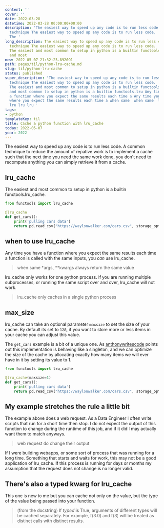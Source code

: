 ```yaml
---
content: ''
cover: ''
date: 2022-03-28
datetime: 2022-03-28 00:00:00+00:00
description: 'The easiest way to speed up any code is to run less code.  A common
  technique The easiest way to speed up any code is to run less code.  A common technique
  The '
long_description: The easiest way to speed up any code is to run less code.  A common
  technique The easiest way to speed up any code is to run less code.  A common technique
  The easiest and most common to setup in python is a builtin functools.lru The easiest
  and most
now: 2022-05-07 21:32:25.892091
path: pages/til/python-lru-cache.md
slug: til/python-lru-cache
status: published
super_description: 'The easiest way to speed up any code is to run less code.  A common
  technique The easiest way to speed up any code is to run less code.  A common technique
  The easiest and most common to setup in python is a builtin functools.lru The easiest
  and most common to setup in python is a builtin functools.lru Any time you have
  a function where you expect the same results each time a Any time you have a function
  where you expect the same results each time a when same  when same  lru lru lru
  lru lru lru '
tags:
- python
templateKey: til
title: Cache a python function with lru_cache
today: 2022-05-07
year: 2022
---
```


The easiest way to speed up any code is to run less code.  A common technique
to reduce the amount of repative work is to implement a cache such that the
next time you need the same work done, you don't need to recompute anything you
can simply retrieve it from a cache.

## lru_cache

The easiest and most common to setup in python is a builtin functools.lru_cache.

```python
from functools import lru_cache

@lru_cache
def get_cars():
    print('pulling cars data')
    return pd.read_csv("https://waylonwalker.com/cars.csv", storage_options = {'User-Agent': 'Mozilla/5.0'})
```

## when to use lru_cache

Any time you have a function where you expect the same results each time a
function is called with the same inputs, you _can_ use lru_cache.

> when same *args, **kwargs always return the same value

lru_cache only works for one python process.  If you are running multiple
subprocesses, or running the same script over and over, lru_cache will not
work.

> lru_cache only caches in a single python process

## max_size

lru_cache can take an optional parameter `maxsize` to set the size of your
cache.  By default its set to `128`, if you want to store more or less items in
your cache you can adjust this value.

The `get_cars` example is a bit of a unique one.  As
[anthonywritescode](https://www.youtube.com/watch?v=K0Q5twtYxWY) points out
this implementation is behaving like a singleton, and we can optimize the size
of the cache by allocating exactly how many items we will ever have in it by
setting its value to 1.

```python
from functools import lru_cache

@lru_cache(maxsize=1)
def get_cars():
    print('pulling cars data')
    return pd.read_csv("https://waylonwalker.com/cars.csv", storage_options = {'User-Agent': 'Mozilla/5.0'})
```

## My example stretches the rule a little bit

The example above does a web request.  As a Data Engineer I often write scripts
that run for a short time then stop.  I do not expect the output of this
function to change during the runtime of this job, and if it did I may actually
want them to match anyways.

> web request do change their output

If I were building webapps, or some sort of process that was running for a long
time.  Something that starts and waits for work, this may not be a good
application of lru_cache.  If this process is running for days or months my
assumption that the request does not change is no longer valid.

## There's also a typed kwarg for lru_cache

This one is new to me but you can cache not only on the value, but the type of
the value being passed into your function.

> (from the docstring)
> If *typed* is True, arguments of different types will be cached separately.
> For example, f(3.0) and f(3) will be treated as distinct calls with distinct
> results.